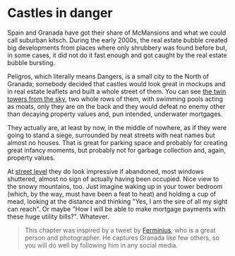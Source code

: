 # Castles in danger

Spain and Granada have got their share of McMansions and what we could
call suburban kitsch. During the early 2000s, the real estate bubble
created big developments from places where only shrubbery was found
before but, in some cases, it did not do it fast enough and got caught
by the real estate bubble bursting.

Peligros, which literally means Dangers, is a small city to the North of Granada; somebody decided that castles would look great in mockups and in real estate leaflets and built a whole street of them. You can see [the twin towers from the sky](https://www.google.es/maps/place/Peligros,+Granada/@37.2365652,-3.6153554,226m/data=!3m1!1e3!4m2!3m1!1s0xd71fd84e437cbf3:0x7f40ab84465b1e30?hl=es), two whole rows of them, with swimming pools acting as moats, only they are on the back and they would defeat no enemy other than decaying property values and, pun intended, underwater mortgages.

They actually are, at least by now, in the middle of nowhere, as if they were going to stand a siege, surrounded by neat streets with neat names but almost no houses. That is great for parking space and probably for creating great infancy moments, but probably not for garbage collection and, again, property values.

At [street level](https://www.google.es/maps/@37.2360526,-3.6158829,3a,75y,58h,78.75t/data=!3m4!1e1!3m2!1shapbexZ3eyam5EqG-OHxYQ!2e0?hl=es) they do look impressive if abandoned, most windows shuttered, almost no sign of actually having been occupied. Nice view to the snowy mountains, too. Just imagine waking up in your tower bedroom (which, by the way, must have been a feat to heat) and holding a cup of mead, looking at the distance and thinking "Yes, I am the sire of all my sight can reach". Or maybe "How I will be able to make mortgage payments with these huge utility bills?". Whatever.

>This chapter was inspired by a tweet
>by [Ferminius](http://www.ferminius.es/?gallery=la-calle#), who is a
>great person and photographer. He captures Granada like few others, so
>you will do well by following him in any social media.  
